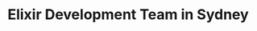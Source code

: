 ---
title: Elixir Development Team in Sydney
permalink: /landings/locations/sydney/developer/elixir
technology: Elixir
location: Sydney
---